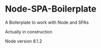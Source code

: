 # Node-SPA-Boilerplate
A Boilerplate to work with Node and SPAs

Actually in construction

Node version 8.1.2
